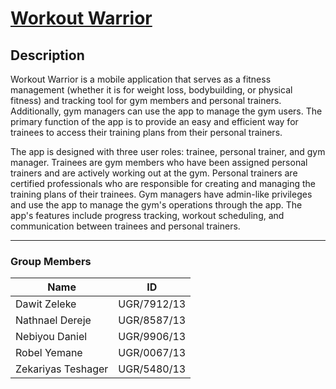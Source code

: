 # <u>Workout Warrior</u>

## Description

Workout Warrior is a mobile application that serves as a fitness management (whether it is for weight loss, bodybuilding, or physical fitness) and tracking tool for gym members and personal trainers. Additionally, gym managers can use the app to manage the gym users. The primary function of the app is to provide an easy and efficient way for trainees to access their training plans from their personal trainers.

The app is designed with three user roles: trainee, personal trainer, and gym manager. Trainees are gym members who have been assigned personal trainers and are actively working out at the gym. Personal trainers are certified professionals who are responsible for creating and managing the training plans of their trainees. Gym managers have admin-like privileges and use the app to manage the gym's operations through the app. The app's features include progress tracking, workout scheduling, and communication between trainees and personal trainers.

___
### Group Members
| Name                 | ID            |
| ---------------------|---------------|
| Dawit Zeleke         | UGR/7912/13   |
| Nathnael Dereje      | UGR/8587/13   |
| Nebiyou Daniel       | UGR/9906/13   |
| Robel Yemane         | UGR/0067/13   |
| Zekariyas Teshager   | UGR/5480/13   |
